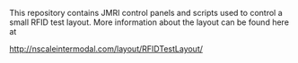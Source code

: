 This repository contains JMRI control panels and scripts used to control a small RFID test layout.  More information about the layout can be found here at

http://nscaleintermodal.com/layout/RFIDTestLayout/
